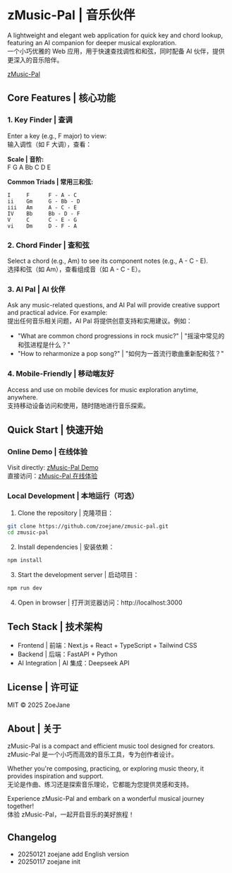 # zMusic-Pal | 音乐伙伴

A lightweight and elegant web application for quick key and chord lookup, featuring an AI companion for deeper musical exploration.  
一个小巧优雅的 Web 应用，用于快速查找调性和和弦，同时配备 AI 伙伴，提供更深入的音乐陪伴。

[zMusic-Pal](https://zmusic-pal.zoejane.net)  


## Core Features | 核心功能

### 1. Key Finder | 查调
Enter a key (e.g., F major) to view:  
输入调性（如 F 大调），查看：

**Scale | 音阶:**  
F G A Bb C D E

**Common Triads | 常用三和弦:**
```
I     F      F - A - C
ii    Gm     G - Bb - D
iii   Am     A - C - E
IV    Bb     Bb - D - F
V     C      C - E - G
vi    Dm     D - F - A
```

### 2. Chord Finder | 查和弦
Select a chord (e.g., Am) to see its component notes (e.g., A - C - E).  
选择和弦（如 Am），查看组成音（如 A - C - E）。

### 3. AI Pal | AI 伙伴
Ask any music-related questions, and AI Pal will provide creative support and practical advice. For example:  
提出任何音乐相关问题，AI Pal 将提供创意支持和实用建议。例如：
- "What are common chord progressions in rock music?" | "摇滚中常见的和弦进程是什么？"
- "How to reharmonize a pop song?" | "如何为一首流行歌曲重新配和弦？"

### 4. Mobile-Friendly | 移动端友好
Access and use on mobile devices for music exploration anytime, anywhere.  
支持移动设备访问和使用，随时随地进行音乐探索。

## Quick Start | 快速开始

### Online Demo | 在线体验
Visit directly: [zMusic-Pal Demo](https://zmusic-pal.zoejane.net)  
直接访问：[zMusic-Pal 在线体验](https://zmusic-pal.zoejane.net)

### Local Development | 本地运行（可选）

1. Clone the repository | 克隆项目：
```bash
git clone https://github.com/zoejane/zmusic-pal.git
cd zmusic-pal
```

2. Install dependencies | 安装依赖：
```bash
npm install
```

3. Start the development server | 启动项目：
```bash
npm run dev
```

4. Open in browser | 打开浏览器访问：http://localhost:3000

## Tech Stack | 技术架构
- Frontend | 前端：Next.js + React + TypeScript + Tailwind CSS
- Backend | 后端：FastAPI + Python
- AI Integration | AI 集成：Deepseek API

## License | 许可证
MIT © 2025 ZoeJane

## About | 关于
zMusic-Pal is a compact and efficient music tool designed for creators.  
zMusic-Pal 是一个小巧而高效的音乐工具，专为创作者设计。

Whether you're composing, practicing, or exploring music theory, it provides inspiration and support.  
无论是作曲、练习还是探索音乐理论，它都能为您提供灵感和支持。

Experience zMusic-Pal and embark on a wonderful musical journey together!  
体验 zMusic-Pal，一起开启音乐的美好旅程！


## Changelog

- 20250121 zoejane add English version
- 20250117 zoejane init
